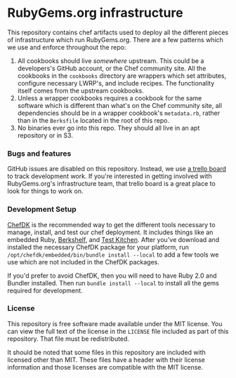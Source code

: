 # RubyGems.org infrastructure

This repository contains chef artifacts used to deploy all the different pieces of infrastructure which run RubyGems.org. There are a few patterns which we use and enforce throughout the repo:

1. All cookbooks should live *somewhere* upstream. This could be a developers's GitHub account, or the Chef community site. All the cookbooks in the `cookbooks` directory are wrappers which set attributes, configure necessary LWRP's, and include recipes. The functionality itself comes from the upstream cookbooks.
2. Unless a wrapper cookbooks requires a cookbook for the same software which is different than what's on the Chef community site, all dependencies should be in a wrapper cookbook's `metadata.rb`, rather than in the `Berksfile` located in the root of this repo.
3. No binaries ever go into this repo. They should all live in an apt repository or in S3.

### Bugs and features

GitHub issues are disabled on this repository. Instead, we use [a trello board](https://trello.com/b/cd2HqKnE/infrastructure) to track development work. If you're interested in getting involved with RubyGems.org's infrastructure team, that trello board is a great place to look for things to work on.

### Development Setup

[ChefDK](http://www.getchef.com/downloads/chef-dk) is the recommended way to get the different tools necessary to manage, install, and test our chef deployment. It includes things like an embedded Ruby, [Berkshelf](http://berkshelf.com/), and [Test Kitchen](http://kitchen.ci/). After you've download and installed the necessary ChefDK package for your platform, run `/opt/chefdk/embedded/bin/bundle install --local` to add a few tools we use which are not included in the ChefDK packages.

If you'd prefer to avoid ChefDK, then you will need to have Ruby 2.0 and Bundler installed. Then run `bundle install --local` to install all the gems required for development.

### License

This repository is free software made available under the MIT license. You can view the full text of the license in the `LICENSE` file included as part of this repository. That file must be redistributed.

It should be noted that some files in this repository are included with licensed other than MIT. These files have a header with their license information and those licenses are compatible with the MIT license.

